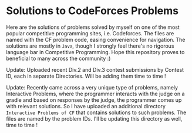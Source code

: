 # Solutions to CodeForces Problems  
Here are the solutions of problems solved by myself on one of the most popular competitive programming sites, i.e. Codeforces. The files are named with the CF problem code, easing convenience for navigation. The solutions are mostly in <code>Java</code>, though I strongly feel there's no rigorous language bar in Competitive Programming. Hope this repository proves to beneficial to many across the community :)


Update: Uploaded recent Div.2 and Div.3 contest submissions by Contest ID, each in separate Directories. Will be adding them time to time !

Update: Recently came across a very unique type of problems, namely Interactive Problems, where the programmer interacts with the judge on a gradle and based on responses by the judge, the programmer comes up with relevant solutions. So I have uploaded an additional directory 
<code>Interactive Problems of CF</code> that contains solutions to such problems. The files are named by the problem IDs. I'll be updating this directory as well, time to time !

